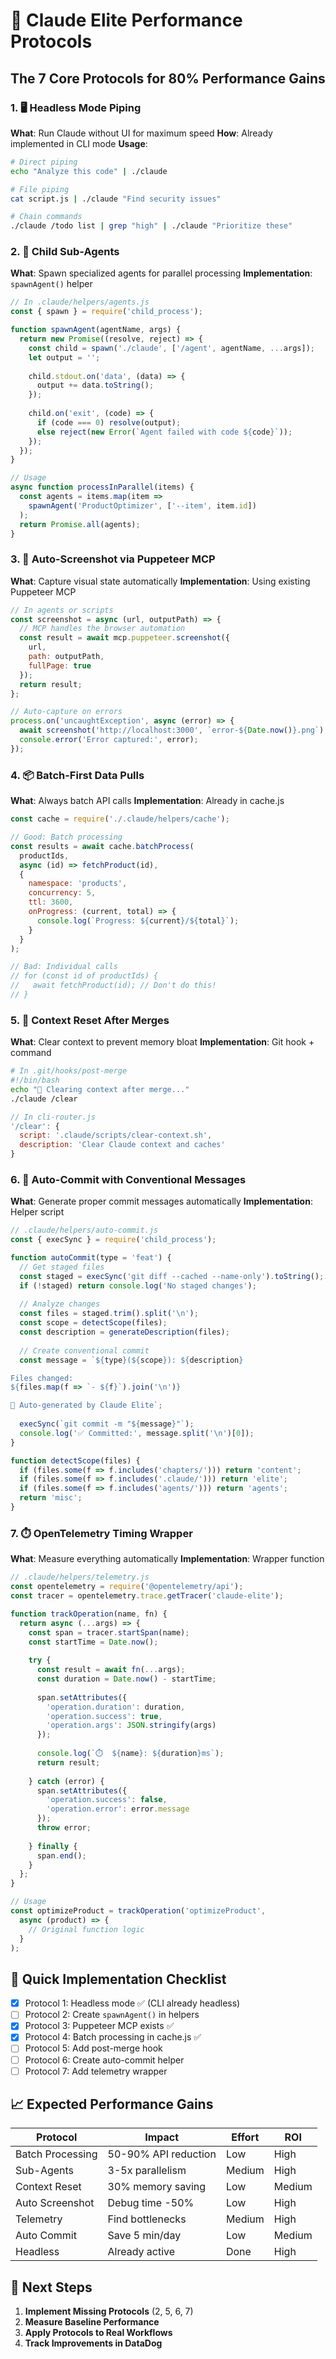 # 🚀 Claude Elite Performance Protocols

## The 7 Core Protocols for 80% Performance Gains

### 1. 🖥️ Headless Mode Piping

**What**: Run Claude without UI for maximum speed
**How**: Already implemented in CLI mode
**Usage**:

```bash
# Direct piping
echo "Analyze this code" | ./claude

# File piping
cat script.js | ./claude "Find security issues"

# Chain commands
./claude /todo list | grep "high" | ./claude "Prioritize these"
```

### 2. 👶 Child Sub-Agents

**What**: Spawn specialized agents for parallel processing
**Implementation**: `spawnAgent()` helper

```javascript
// In .claude/helpers/agents.js
const { spawn } = require('child_process');

function spawnAgent(agentName, args) {
  return new Promise((resolve, reject) => {
    const child = spawn('./claude', ['/agent', agentName, ...args]);
    let output = '';
    
    child.stdout.on('data', (data) => {
      output += data.toString();
    });
    
    child.on('exit', (code) => {
      if (code === 0) resolve(output);
      else reject(new Error(`Agent failed with code ${code}`));
    });
  });
}

// Usage
async function processInParallel(items) {
  const agents = items.map(item => 
    spawnAgent('ProductOptimizer', ['--item', item.id])
  );
  return Promise.all(agents);
}
```

### 3. 📸 Auto-Screenshot via Puppeteer MCP

**What**: Capture visual state automatically
**Implementation**: Using existing Puppeteer MCP

```javascript
// In agents or scripts
const screenshot = async (url, outputPath) => {
  // MCP handles the browser automation
  const result = await mcp.puppeteer.screenshot({
    url,
    path: outputPath,
    fullPage: true
  });
  return result;
};

// Auto-capture on errors
process.on('uncaughtException', async (error) => {
  await screenshot('http://localhost:3000', `error-${Date.now()}.png`);
  console.error('Error captured:', error);
});
```

### 4. 📦 Batch-First Data Pulls

**What**: Always batch API calls
**Implementation**: Already in cache.js

```javascript
const cache = require('./.claude/helpers/cache');

// Good: Batch processing
const results = await cache.batchProcess(
  productIds,
  async (id) => fetchProduct(id),
  {
    namespace: 'products',
    concurrency: 5,
    ttl: 3600,
    onProgress: (current, total) => {
      console.log(`Progress: ${current}/${total}`);
    }
  }
);

// Bad: Individual calls
// for (const id of productIds) {
//   await fetchProduct(id); // Don't do this!
// }
```

### 5. 🔄 Context Reset After Merges

**What**: Clear context to prevent memory bloat
**Implementation**: Git hook + command

```bash
# In .git/hooks/post-merge
#!/bin/bash
echo "🧹 Clearing context after merge..."
./claude /clear
```

```javascript
// In cli-router.js
'/clear': {
  script: '.claude/scripts/clear-context.sh',
  description: 'Clear Claude context and caches'
}
```

### 6. 💬 Auto-Commit with Conventional Messages

**What**: Generate proper commit messages automatically
**Implementation**: Helper script

```javascript
// .claude/helpers/auto-commit.js
const { execSync } = require('child_process');

function autoCommit(type = 'feat') {
  // Get staged files
  const staged = execSync('git diff --cached --name-only').toString();
  if (!staged) return console.log('No staged changes');
  
  // Analyze changes
  const files = staged.trim().split('\n');
  const scope = detectScope(files);
  const description = generateDescription(files);
  
  // Create conventional commit
  const message = `${type}(${scope}): ${description}

Files changed:
${files.map(f => `- ${f}`).join('\n')}

🤖 Auto-generated by Claude Elite`;
  
  execSync(`git commit -m "${message}"`);
  console.log('✅ Committed:', message.split('\n')[0]);
}

function detectScope(files) {
  if (files.some(f => f.includes('chapters/'))) return 'content';
  if (files.some(f => f.includes('.claude/'))) return 'elite';
  if (files.some(f => f.includes('agents/'))) return 'agents';
  return 'misc';
}
```

### 7. ⏱️ OpenTelemetry Timing Wrapper

**What**: Measure everything automatically
**Implementation**: Wrapper function

```javascript
// .claude/helpers/telemetry.js
const opentelemetry = require('@opentelemetry/api');
const tracer = opentelemetry.trace.getTracer('claude-elite');

function trackOperation(name, fn) {
  return async (...args) => {
    const span = tracer.startSpan(name);
    const startTime = Date.now();
    
    try {
      const result = await fn(...args);
      const duration = Date.now() - startTime;
      
      span.setAttributes({
        'operation.duration': duration,
        'operation.success': true,
        'operation.args': JSON.stringify(args)
      });
      
      console.log(`⏱️  ${name}: ${duration}ms`);
      return result;
      
    } catch (error) {
      span.setAttributes({
        'operation.success': false,
        'operation.error': error.message
      });
      throw error;
      
    } finally {
      span.end();
    }
  };
}

// Usage
const optimizeProduct = trackOperation('optimizeProduct', 
  async (product) => {
    // Original function logic
  }
);
```

## 🎯 Quick Implementation Checklist

- [x] Protocol 1: Headless mode ✅ (CLI already headless)
- [ ] Protocol 2: Create `spawnAgent()` in helpers
- [x] Protocol 3: Puppeteer MCP exists ✅
- [x] Protocol 4: Batch processing in cache.js ✅
- [ ] Protocol 5: Add post-merge hook
- [ ] Protocol 6: Create auto-commit helper
- [ ] Protocol 7: Add telemetry wrapper

## 📈 Expected Performance Gains

| Protocol | Impact | Effort | ROI |
|----------|--------|--------|-----|
| Batch Processing | 50-90% API reduction | Low | High |
| Sub-Agents | 3-5x parallelism | Medium | High |
| Context Reset | 30% memory saving | Low | Medium |
| Auto Screenshot | Debug time -50% | Low | High |
| Telemetry | Find bottlenecks | Medium | High |
| Auto Commit | Save 5 min/day | Low | Medium |
| Headless | Already active | Done | High |

## 🚀 Next Steps

1. **Implement Missing Protocols** (2, 5, 6, 7)
2. **Measure Baseline Performance**
3. **Apply Protocols to Real Workflows**
4. **Track Improvements in DataDog**